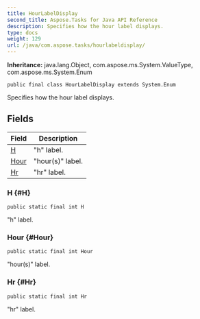 ```yaml
---
title: HourLabelDisplay
second_title: Aspose.Tasks for Java API Reference
description: Specifies how the hour label displays.
type: docs
weight: 129
url: /java/com.aspose.tasks/hourlabeldisplay/
---
```


**Inheritance:**
java.lang.Object, com.aspose.ms.System.ValueType, com.aspose.ms.System.Enum
```
public final class HourLabelDisplay extends System.Enum
```

Specifies how the hour label displays.
## Fields

| Field | Description |
| --- | --- |
| [H](#H) | "h" label. |
| [Hour](#Hour) | "hour(s)" label. |
| [Hr](#Hr) | "hr" label. |
### H {#H}
```
public static final int H
```


"h" label.

### Hour {#Hour}
```
public static final int Hour
```


"hour(s)" label.

### Hr {#Hr}
```
public static final int Hr
```


"hr" label.


